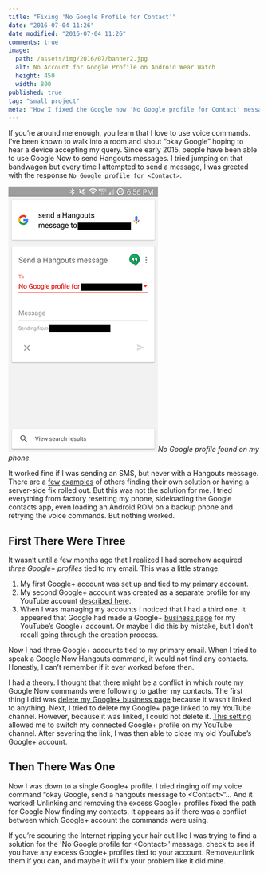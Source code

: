 ```yaml
---
title: "Fixing 'No Google Profile for Contact'"
date: "2016-07-04 11:26"
date_modified: "2016-07-04 11:26"
comments: true
image:
  path: /assets/img/2016/07/banner2.jpg
  alt: No Account for Google Profile on Android Wear Watch
  height: 450
  width: 800
published: true
tag: "small project"
meta: "How I fixed the Google now 'No Google profile for Contact' message with my account. This occurred because of conflicting Google+ profiles."
---
```


If you’re around me enough, you learn that I love to use voice commands. I’ve been known to walk into a room and shout “okay Google” hoping to hear a device accepting my query. Since early 2015, people have been able to use Google Now to send Hangouts messages. I tried jumping on that bandwagon but every time I attempted to send a message, I was greeted with the response `No Google profile for <Contact>`.

![No Google profile for contact found](/assets/img/2016/07/noaccountphone.png)*No Google profile found on my phone*

It worked fine if I was sending an SMS, but never with a Hangouts message. There are a [few](https://productforums.google.com/forum/#!topic/hangouts/8Qm5O5ekTG4) [examples](https://productforums.google.com/forum/#!topic/hangouts/spcmG8qtgiA) of others finding their own solution or having a server-side fix rolled out. But this was not the solution for me. I tried everything from factory resetting my phone, sideloading the Google contacts app, even loading an Android ROM on a backup phone and retrying the voice commands. But nothing worked.

## First There Were Three

It wasn’t until a few months ago that I realized I had somehow acquired _three Google+ profiles_ tied to my email. This was a little strange.

1. My first Google+ account was set up and tied to my primary account.
2. My second Google+ account was created as a separate profile for my YouTube account [described here](https://support.google.com/youtube/answer/2663685).
3. When I was managing my accounts I noticed that I had a third one. It appeared that Google had made a Google+ [business page](https://business.google.com/create) for my YouTube’s Google+ account. Or maybe I did this by mistake, but I don’t recall going through the creation process.

Now I had three Google+ accounts tied to my primary email. When I tried to speak a Google Now Hangouts command, it would not find any contacts. Honestly, I can’t remember if it ever worked before then.

I had a theory. I thought that there might be a conflict in which route my Google Now commands were following to gather my contacts. The first thing I did was [delete my Google+ business page](https://support.google.com/plus/answer/1044503) because it wasn’t linked to anything. Next, I tried to delete my Google+ page linked to my YouTube channel. However, because it was linked, I could not delete it. [This setting](https://www.youtube.com/account_transfer_channel) allowed me to switch my connected Google+ profile on my YouTube channel. After severing the link, I was then able to close my old YouTube’s Google+ account.

## Then There Was One

Now I was down to a single Google+ profile. I tried ringing off my voice command “okay Google, send a hangouts message to &lt;Contact&gt;”… And it worked! Unlinking and removing the excess Google+ profiles fixed the path for Google Now finding my contacts. It appears as if there was a conflict between which Google+ account the commands were using.

If you’re scouring the Internet ripping your hair out like I was trying to find a solution for the 'No Google profile for &lt;Contact&gt;' message, check to see if you have any excess Google+ profiles tied to your account. Remove/unlink them if you can, and maybe it will fix your problem like it did mine.
